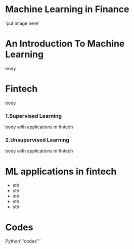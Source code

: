 # Machine Learning in Finance

'put image here'


# An Introduction To Machine Learning

body 

# Fintech

body

### 1.Supervised Learning

body with applications in fintech

### 2.Unsupervised Learning 

body with applications in fintech 


# ML applications in fintech 

 * sth
 * sth
 * sth
 * sth
 * sth


# Codes 

Python'''codes'''

